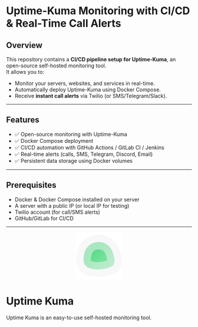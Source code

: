 # Uptime-Kuma Monitoring with CI/CD & Real-Time Call Alerts

## Overview
This repository contains a **CI/CD pipeline setup for Uptime-Kuma**, an open-source self-hosted monitoring tool.  
It allows you to:
- Monitor your servers, websites, and services in real-time.
- Automatically deploy Uptime-Kuma using Docker Compose.
- Receive **instant call alerts** via Twilio (or SMS/Telegram/Slack).

---

## Features
- ✅ Open-source monitoring with Uptime-Kuma
- ✅ Docker Compose deployment
- ✅ CI/CD automation with GitHub Actions / GitLab CI / Jenkins
- ✅ Real-time alerts (calls, SMS, Telegram, Discord, Email)
- ✅ Persistent data storage using Docker volumes

---

## Prerequisites
- Docker & Docker Compose installed on your server
- A server with a public IP (or local IP for testing)
- Twilio account (for call/SMS alerts)
- GitHub/GitLab for CI/CD

---

<div align="center" width="100%">
    <img src="./public/icon.svg" width="128" alt="" />
</div>

# Uptime Kuma

Uptime Kuma is an easy-to-use self-hosted monitoring tool.

